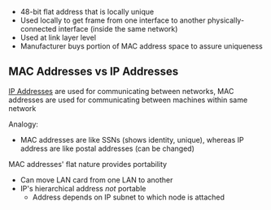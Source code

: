- 48-bit flat address that is locally unique
- Used locally to get frame from one interface to another physically-connected interface (inside the same network)
- Used at link layer level
- Manufacturer buys portion of MAC address space to assure uniqueness

## MAC Addresses vs IP Addresses

[IP Addresses](IP/IP%20Addresses.md) are used for communicating between networks, MAC addresses are used for communicating between machines within same network

Analogy:
- MAC addresses are like SSNs (shows identity, unique), whereas IP address are like postal addresses (can be changed)

MAC addresses' flat nature provides portability
- Can move LAN card from one LAN to another
- IP's hierarchical address *not* portable
	- Address depends on IP subnet to which node is attached
